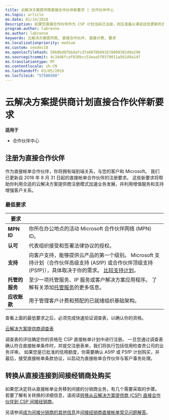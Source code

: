 ```yaml
---
title: 云解决方案提供商直接合作伙伴新要求 | 合作伙伴中心
ms.topic: article
ms.date: 01/14/2018
Description: 如果您直接合作伙伴作为 CSP 计划当前已注册，则应准备以满足这些更新的支持和服务要求。
program.author: labrenne
ms.author: labrenne
keywords: 云解决方案提供商, 直接合作伙伴, 直接计费, 要求
ms.localizationpriority: medium
ms.custom: seodec18
ms.openlocfilehash: 58b0bd8fbbdafcd7a6070b691b78800382d8e290
ms.sourcegitcommit: 4c34d6fcaf020bcc53eaa5f0379011a56149a14f
ms.translationtype: MT
ms.contentlocale: zh-CN
ms.lasthandoff: 03/05/2019
ms.locfileid: "57586500"
---
```

# <a name="csp-direct-partner-new-requirements"></a>云解决方案提供商计划直接合作伙伴新要求

**适用于**

- 合作伙伴中心

## <a name="enroll-as-a-direct-partner"></a>注册为直接合作伙伴

作为直接帐单合作伙伴，你将拥有端到端关系，与您的客户和 Microsoft。 我们已更新自 2018 年 8 月 31 日起的直接帐单合作伙伴的注册要求。 这些新要求将帮助你利用合适的云解决方案提供商注册模式加速业务发展，并利用增值服务和支持增强客户关系。 

### <a name="minimum-requirements"></a>最低要求

|**要求**|                             |
|--------------------------------|--------------------------------------------------------------|
|**MPN ID**   |你所在办公地点的活动 Microsoft 合作伙伴网络 (MPN) ID。   |
|**认可**   |代表组织接受和签署法律协议的授权。|
|**支持**  |向客户支持，能够提供云产品的第一个级别。 Microsoft 支持计划（合作伙伴高级支持 (ASfP) 或合作伙伴顶级支持 (PSfP)），具体取决于你的需求。 [比较支持计划](https://partner.microsoft.com/en-US/support/partnersupport)。 |
|**托管的服务**   |至少一项托管服务、IP 服务或客户解决方案应用程序。 了解有关添加[托管服务](https://partner.microsoft.com/en-US/business-opportunities/managed-services-provider)的更多信息。|
|**应收账款** |用于管理客户计费和预配的已就绪组织基础架构。 

查看上面的最低要求之后，必须完成快速验证调查表，以确认你的资格。 

[云解决方案提供商调查表](https://partner.microsoft.com/cloud-solution-provider/assessment)

调查表的评估确定你的资格在 CSP 直接帐单计划中进行注册。 一旦您通过调查表确认符合直接帐单条件时，并提交注册表单，我们将执行包括信用检查贵公司的业务评审。 如果您是已批准的信用额度，你需要确认 ASfP 或 PSfP 计划购买，并最后，接受直接帐单条款协议，以启动为直接帐单合作伙伴与客户事务处理。

## <a name="transition-from-direct-to-indirect-reseller"></a>转换从直接连接到间接经销商处购买

如果您决定将从直接帐单业务移到间接的分销商业务，有几个需要采取的步骤。 若要了解有关转换的详细信息，请阅读[转换从云解决方案提供商 (CSP) 直接合作伙伴到 CSP 间接经销商](transition-direct-to-indirect.md)。 

另请参阅[成为间接分销商的其他信息](https://assetsprod.microsoft.com/csp-directbill-to-indirect-transition.pdf)并[间接经销商直接帐单常见问题解答](https://assetsprod.microsoft.com/mpn/direct-bill-partner-faq.pdf)。
